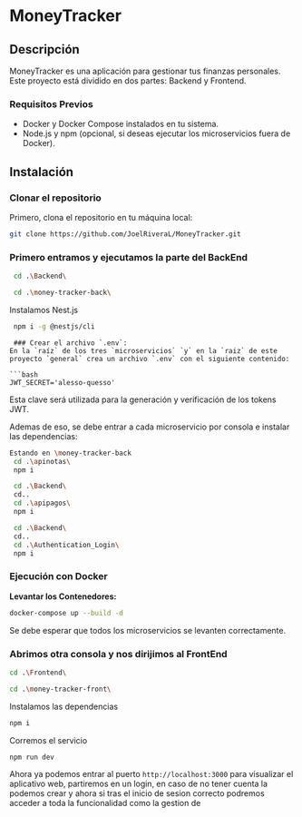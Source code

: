# MoneyTracker

## Descripción

MoneyTracker es una aplicación para gestionar tus finanzas personales. Este proyecto está dividido en dos partes: Backend y Frontend.

### Requisitos Previos
- Docker y Docker Compose instalados en tu sistema.
- Node.js y npm (opcional, si deseas ejecutar los microservicios fuera de Docker).

## Instalación

### Clonar el repositorio

Primero, clona el repositorio en tu máquina local:

```bash
git clone https://github.com/JoelRiveraL/MoneyTracker.git
```

### Primero entramos y ejecutamos la parte del BackEnd

```bash
 cd .\Backend\

 cd .\money-tracker-back\
 ```

 Instalamos Nest.js
 
```bash
 npm i -g @nestjs/cli
  ```

```
 ### Crear el archivo `.env`:
En la `raíz` de los tres `microservicios` `y` en la `raiz` de este proyecto `general` crea un archivo `.env` con el siguiente contenido:

```bash
JWT_SECRET='alesso-quesso'
```

Esta clave será utilizada para la generación y verificación de los tokens JWT.

Ademas de eso, se debe entrar a cada microservicio por consola e instalar las dependencias:

```bash
Estando en \money-tracker-back
 cd .\apinotas\
 npm i
 ```

```bash
 cd .\Backend\
 cd..
 cd .\apipagos\
 npm i
 ```

```bash
 cd .\Backend\
 cd..
 cd .\Authentication_Login\
 npm i
 ```
 
 ### Ejecución con Docker

 **Levantar los Contenedores:**
```bash
docker-compose up --build -d
```
Se debe esperar que todos los microservicios se levanten correctamente.

### Abrimos otra consola y nos dirijimos al FrontEnd

```bash
cd .\Frontend\

cd .\money-tracker-front\
```

Instalamos las dependencias

```bash
npm i
```

Corremos el servicio

```bash
npm run dev
```

Ahora ya podemos entrar al puerto `http://localhost:3000` para visualizar el aplicativo web, partiremos en un login, en caso de no tener cuenta la podemos crear y ahora si tras el inicio de sesion correcto podremos acceder a toda la funcionalidad como la gestion de 


